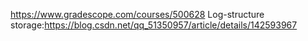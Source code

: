 https://www.gradescope.com/courses/500628
Log-structure storage:https://blog.csdn.net/qq_51350957/article/details/142593967
